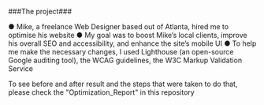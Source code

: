 ###The project###

● Mike, a freelance Web Designer based out of Atlanta, hired me to optimise his website
● My goal was to boost Mike’s local clients, improve his overall SEO and accessibility, and enhance the site’s mobile UI
● To help me make the necessary changes, I used Lighthouse (an open-source Google
auditing tool), the WCAG guidelines, the W3C Markup Validation Service

To see before and after result and the steps that were taken to do that, please check the "Optimization_Report" in this repository
